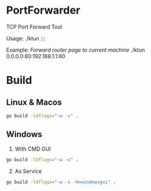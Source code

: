 # PortForwarder
TCP Port Forward Tool

Usage: 
  ./ktun <localIP>:<localPort>:<remoteIP>:<remotePort>

Example:
  *Forward router page to current machine*
  ./ktun 0.0.0.0:80:192.168.1.1:80


# Build

## Linux & Macos
```sh
go build -ldflags="-w -s" .
```

## Windows
1. With CMD GUI
```sh
go build -ldflags="-w -s" .
```

2. As Service
```sh
go build -ldflags="-w -s -H=windowsgui" .
```